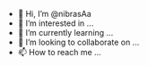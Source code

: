 - 👋 Hi, I’m @nibrasAa
- 👀 I’m interested in ...
- 🌱 I’m currently learning ...
- 💞️ I’m looking to collaborate on ...
- 📫 How to reach me ...

<!---
nibrasAa/nibrasAa is a ✨ special ✨ repository because its `README.md` (this file) appears on your GitHub profile.
You can click the Preview link to take a look at your changes.
--->
